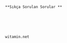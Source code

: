                                                                                   **Sıkça Sorulan Sorular **





                                                                                          witamin.net

